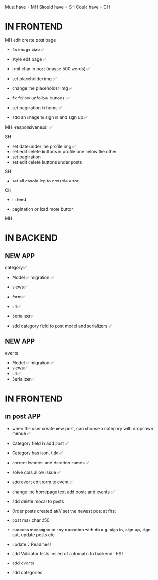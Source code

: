 
Must have = MH   Should have = SH    Could have = CH 
# IN FRONTEND 
MH
edit create post page 
- fix image size ✅
- style edit page ✅
- limit char in post (maybe 500 words) ✅
- set placeholder img ✅
- change the placeholder img ✅

- fix follow unfollow buttons ✅
- set pagination in home ✅
- add an image to sign in and sign up  ✅

MH
-responsiveness! ✅

SH
- set date under the profile img ✅
- set edit delete buttons in profile one below the other
- set pagination 
- set edit delete buttons under posts

SH
- set all cosole.log to console.error

CH
- in feed 

- pagination or load more button

MH
# IN BACKEND 
## NEW APP 
 category✅
- Model ✅
migration ✅
- views✅
- form✅
- url✅
- Serializer✅

- add category field to post model and serializers ✅

## NEW APP 
events
- Model ✅
migration ✅
- views✅
- url✅
- Serializer✅

# IN FRONTEND 
## in post APP
- when the user create new post, can choose a category with dropdown menue ✅
- Category field in add post ✅
- Category has icon, title ✅
- correct location and duration names ✅

- solve cors allow issue ✅

- add event edit form to event ✅

- change the homepage text add posts and events ✅  
- add delete modal to posts
- Order posts created at/// set the newest post at first
- post max char 250
- success messages to any operation with db o.g. sign in, sign up, sign out, update posts etc 


- update 2 Readmes!
- add Validator tests insted of automatic to backend TEST
- add events 
- add categories 